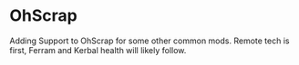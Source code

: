 # OhScrap
Adding Support to OhScrap for some other common mods. Remote tech is first, Ferram and Kerbal health will likely follow. 

